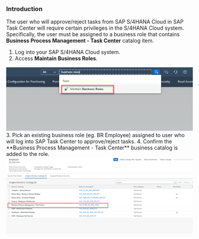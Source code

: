 ### Introduction

The user who will approve/reject tasks from SAP S/4HANA Cloud in SAP Task Center will require certain privileges in the S/4HANA Cloud system.  Specifically, the user must be assigned to a business role that contains **Business Process Management - Task Center**  catalog item.

1. Log into your SAP S/4HANA Cloud system.
2. Access **Maintain Business Roles**.
<img alt="businessroles" src="businessroles.png"/>
3. Pick an existing business role (eg. BR Employee) assigned to user who will log into SAP Task Center to approve/reject tasks.
4. Confirm the **Business Process Management - Task Center** business catalog is added to the role.
<img alt="s4rolesrequired" src="s4rolerequired.png"/>
